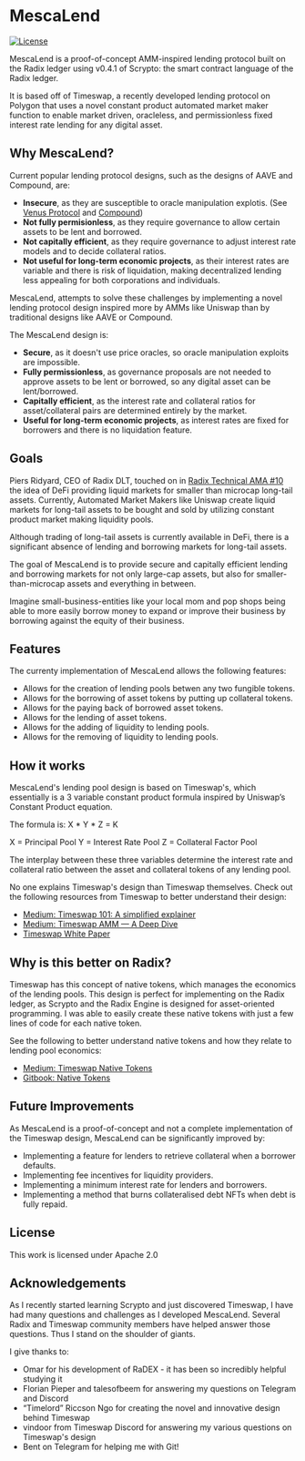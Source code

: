 # MescaLend

[![License](https://img.shields.io/badge/License-Apache_2.0-blue.svg)](https://opensource.org/licenses/Apache-2.0)

MescaLend is a proof-of-concept AMM-inspired lending protocol built on the Radix ledger using v0.4.1 of Scrypto: the smart contract language of the Radix ledger. 

It is based off of Timeswap, a recently developed lending protocol on Polygon that uses a novel constant product automated market maker function to enable market driven, oracleless, and permissionless fixed interest rate lending for any digital asset. 

## Why MescaLend?

Current popular lending protocol designs, such as the designs of AAVE and Compound, are: 
  * **Insecure**, as they are susceptible to oracle manipulation explotis. (See [Venus Protocol](https://quillhashteam.medium.com/200-m-venus-protocol-hack-analysis-b044af76a1ae) and [Compound](https://cryptobriefing.com/compound-user-liquidated-49-million-price-oracle-blamed/))
  * **Not fully permisionless**, as they require governance to allow certain assets to be lent and borrowed. 
  * **Not capitally efficient**, as they require governance to adjust interest rate models and to decide collateral ratios.
  * **Not useful for long-term economic projects**, as their interest rates are variable and there is risk of liquidation, making decentralized lending less appealing for both corporations and individuals.  

MescaLend, attempts to solve these challenges by implementing a novel lending protocol design inspired more by AMMs like Uniswap than by traditional designs like AAVE or Compound.

The MescaLend design is: 
  * **Secure**, as it doesn't use price oracles, so oracle manipulation exploits are impossible. 
  * **Fully permissionless**, as governance proposals are not needed to approve assets to be lent or borrowed, so any digital asset can be lent/borrowed.
  * **Capitally efficient**, as the interest rate and collateral ratios for asset/collateral pairs are determined entirely by the market.
  * **Useful for long-term economic projects**, as interest rates are fixed for borrowers and there is no liquidation feature. 


## Goals
Piers Ridyard, CEO of Radix DLT, touched on in [Radix Technical AMA #10](https://youtu.be/OHCNZDKMjRk?t=2552) the idea of DeFi providing liquid markets for smaller than microcap long-tail assets. Currently, Automated Market Makers like Uniswap create liquid markets for long-tail assets to be bought and sold by utilizing constant product market making liquidity pools. 

Although trading of long-tail assets is currently available in DeFi, there is a significant absence of lending and borrowing markets for long-tail assets. 

The goal of MescaLend is to provide secure and capitally efficient lending and borrowing markets for not only large-cap assets, but also for smaller-than-microcap assets and everything in between. 

Imagine small-business-entities like your local mom and pop shops being able to more easily borrow money to expand or improve their business by borrowing against the equity of their business. 


## Features

The currenty implementation of MescaLend allows the following features:
 * Allows for the creation of lending pools betwen any two fungible tokens. 
 * Allows for the borrowing of asset tokens by putting up collateral tokens. 
 * Allows for the paying back of borrowed asset tokens. 
 * Allows for the lending of asset tokens. 
 * Allows for the adding of liquidity to lending pools.
 * Allows for the removing of liquidity to lending pools.

## How it works

MescaLend's lending pool design is based on Timeswap's, which essentially is a 3 variable constant product formula inspired by Uniswap’s Constant Product equation. 

The formula is:  X * Y * Z = K

X = Principal Pool
Y = Interest Rate Pool
Z = Collateral Factor Pool

The interplay between these three variables determine the interest rate and collateral ratio between the asset and collateral tokens of any lending pool.

No one explains Timeswap's design than Timeswap themselves. Check out the following resources from Timeswap to better understand their design: 
 * [Medium: Timeswap 101: A simplified explainer](https://medium.com/timeswap/timeswap-101-a-simplified-explainer-fe098a2ec378)
 * [Medium: Timeswap AMM — A Deep Dive](https://medium.com/timeswap/timeswap-amm-a-deep-dive-1293e57bb10f)
 * [Timeswap White Paper](https://timeswap.io/whitepaper.pdf)

## Why is this better on Radix? 

Timeswap has this concept of native tokens, which manages the economics of the lending pools. This design is perfect for implementing on the Radix ledger, as Scrypto and the Radix Engine is designed for asset-oriented programming. I was able to easily create these native tokens with just a few lines of code for each native token. 

See the following to better understand native tokens and how they relate to lending pool economics:
 * [Medium: Timeswap Native Tokens](https://medium.com/timeswap/timeswap-native-tokens-50a5da587be0)
 * [Gitbook: Native Tokens](https://timeswap.gitbook.io/timeswap/getting-started/tokens)

## Future Improvements

As MescaLend is a proof-of-concept and not a complete implementation of the Timeswap design, MescaLend can be significantly improved by: 
 * Implementing a feature for lenders to retrieve collateral when a borrower defaults.
 * Implementing fee incentives for liquidity providers.
 * Implementing a minimum interest rate for lenders and borrowers. 
 * Implementing a method that burns collateralised debt NFTs when debt is fully repaid. 

## License
This work is licensed under Apache 2.0

## Acknowledgements

As I recently started learning Scrypto and just discovered Timeswap, I have had many questions and challenges as I developed MescaLend. Several Radix and Timeswap community members have helped answer those questions. Thus I stand on the shoulder of giants. 

I give thanks to: 
 * Omar for his development of RaDEX - it has been so incredibly helpful studying it
 * Florian Pieper and talesofbeem for answering my questions on Telegram and Discord
 * “Timelord” Riccson Ngo for creating the novel and innovative design behind Timeswap
 * vindoor from Timeswap Discord for answering my various questions on Timeswap's design
 * Bent on Telegram for helping me with Git!



